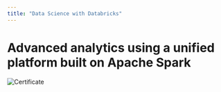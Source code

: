 ```yaml
---
title: "Data Science with Databricks"
---
```


# Advanced analytics using a unified platform built on Apache Spark

![Certificate](https://raw.githubusercontent.com/vineet-kumar-tennessee/vineet.github.io/master/images/c0.png)
